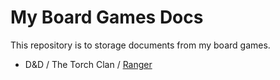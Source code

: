 My Board Games Docs
============

This repository is to storage documents from my board games.

- D&D / The Torch Clan / [Ranger](/dnd/the_torch_clan/hyliax_ranger.md)
